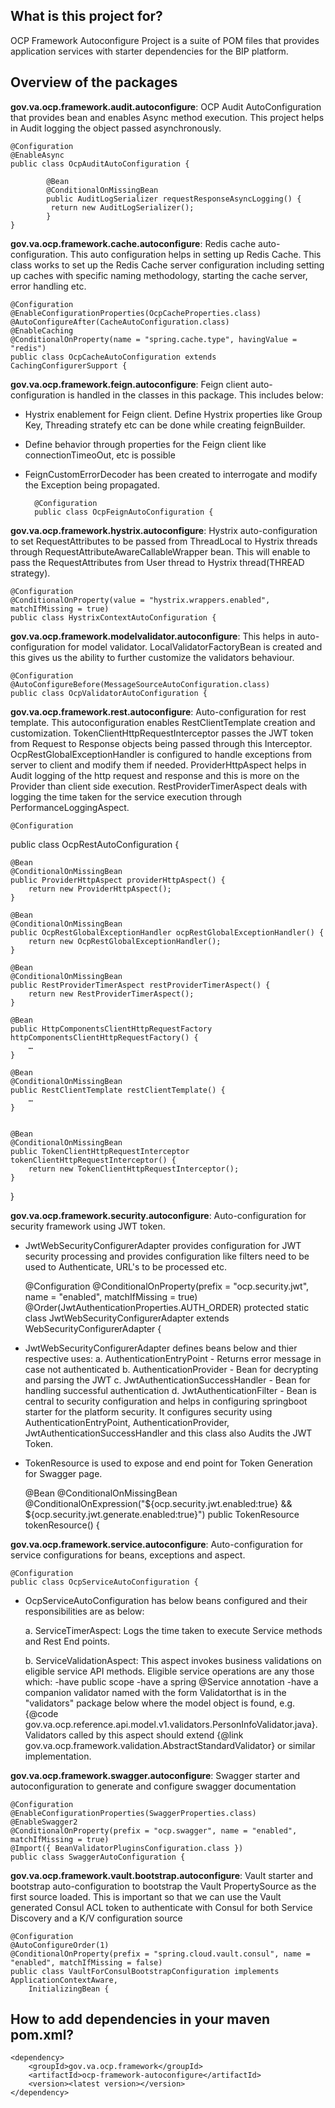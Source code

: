 ## What is this project for? ##

OCP Framework Autoconfigure Project is a suite of POM files that provides application services with starter dependencies for the BIP platform. 

## Overview of the packages ##
**gov.va.ocp.framework.audit.autoconfigure**: OCP Audit AutoConfiguration that provides bean and enables Async method execution. This project helps in Audit logging the object passed asynchronously.

	@Configuration
	@EnableAsync
	public class OcpAuditAutoConfiguration {
	
    		@Bean
    		@ConditionalOnMissingBean
    		public AuditLogSerializer requestResponseAsyncLogging() {
       		 return new AuditLogSerializer();
    		}
	}

**gov.va.ocp.framework.cache.autoconfigure**: Redis cache auto-configuration. This auto configuration helps in setting up Redis Cache. This class works to set up the Redis Cache server configuration including setting up caches with specific naming methodology, starting the cache server, error handling etc.

	@Configuration
	@EnableConfigurationProperties(OcpCacheProperties.class)
	@AutoConfigureAfter(CacheAutoConfiguration.class)
	@EnableCaching
	@ConditionalOnProperty(name = "spring.cache.type", havingValue = "redis")
	public class OcpCacheAutoConfiguration extends CachingConfigurerSupport {

**gov.va.ocp.framework.feign.autoconfigure**: Feign client auto-configuration is handled in the classes in this package. This includes below:

- Hystrix enablement for Feign client. Define Hystrix properties like Group Key, Threading stratefy etc can be done while creating feignBuilder.
- Define behavior through properties for the Feign client like connectionTimeoOut, etc is possible
- FeignCustomErrorDecoder has been created to interrogate and modify the Exception being propagated. 

		@Configuration
		public class OcpFeignAutoConfiguration {

**gov.va.ocp.framework.hystrix.autoconfigure**: Hystrix auto-configuration to set RequestAttributes to be passed from ThreadLocal to Hystrix threads through RequestAttributeAwareCallableWrapper bean. This will enable to pass the RequestAttributes from User thread to Hystrix thread(THREAD strategy). 

	@Configuration
	@ConditionalOnProperty(value = "hystrix.wrappers.enabled", matchIfMissing = true)
	public class HystrixContextAutoConfiguration {

**gov.va.ocp.framework.modelvalidator.autoconfigure**: This helps in auto-configuration for model validator. LocalValidatorFactoryBean is created and this gives us the ability to further customize the validators behaviour.

	@Configuration
	@AutoConfigureBefore(MessageSourceAutoConfiguration.class)
	public class OcpValidatorAutoConfiguration {

**gov.va.ocp.framework.rest.autoconfigure**: Auto-configuration for rest template. This autoconfiguration enables RestClientTemplate creation and customization. TokenClientHttpRequestInterceptor passes the JWT token from Request to Response objects being passed through this Interceptor. OcpRestGlobalExceptionHandler is configured to handle exceptions from server to client and modify them if needed. ProviderHttpAspect helps in Audit logging of the http request and response and this is more on the Provider than client side execution. RestProviderTimerAspect deals with logging the time taken for the service execution through PerformanceLoggingAspect.

	@Configuration
public class OcpRestAutoConfiguration {

	@Bean
	@ConditionalOnMissingBean
	public ProviderHttpAspect providerHttpAspect() {
		return new ProviderHttpAspect();
	}

	@Bean
	@ConditionalOnMissingBean
	public OcpRestGlobalExceptionHandler ocpRestGlobalExceptionHandler() {
		return new OcpRestGlobalExceptionHandler();
	}

	@Bean
	@ConditionalOnMissingBean
	public RestProviderTimerAspect restProviderTimerAspect() {
		return new RestProviderTimerAspect();
	}

	@Bean
	public HttpComponentsClientHttpRequestFactory httpComponentsClientHttpRequestFactory() {
		…	
	}

	@Bean
	@ConditionalOnMissingBean
	public RestClientTemplate restClientTemplate() {
		…
	}


	@Bean
	@ConditionalOnMissingBean
	public TokenClientHttpRequestInterceptor tokenClientHttpRequestInterceptor() {
		return new TokenClientHttpRequestInterceptor();
	}

}

**gov.va.ocp.framework.security.autoconfigure**: Auto-configuration for security framework using JWT token.
 
- JwtWebSecurityConfigurerAdapter provides configuration for JWT security processing and provides configuration like filters need
to be used to Authenticate, URL's to be processed etc.

	@Configuration
	@ConditionalOnProperty(prefix = "ocp.security.jwt", name = "enabled", matchIfMissing = true)
	@Order(JwtAuthenticationProperties.AUTH_ORDER)
	protected static class JwtWebSecurityConfigurerAdapter
			extends WebSecurityConfigurerAdapter {
- JwtWebSecurityConfigurerAdapter defines beans below and thier respective uses:
   a. AuthenticationEntryPoint - Returns error message in case not authenticated
   b. AuthenticationProvider - Bean for decrypting and parsing the JWT
   c. JwtAuthenticationSuccessHandler - Bean for handling successful authentication
   d. JwtAuthenticationFilter - Bean is central to security configuration and helps in configuring springboot starter for the platform security. It configures security using AuthenticationEntryPoint, AuthenticationProvider, JwtAuthenticationSuccessHandler and this class also Audits the JWT Token. 

- TokenResource is used to expose and end point for Token Generation for Swagger page.

	@Bean
	@ConditionalOnMissingBean
	@ConditionalOnExpression("${ocp.security.jwt.enabled:true} && ${ocp.security.jwt.generate.enabled:true}")
	public TokenResource tokenResource() {

**gov.va.ocp.framework.service.autoconfigure**: Auto-configuration for service configurations for beans, exceptions and aspect. 

	@Configuration
	public class OcpServiceAutoConfiguration {
	
- OcpServiceAutoConfiguration has below beans configured and their responsibilities are as below:

  a. ServiceTimerAspect: Logs the time taken to execute Service methods and Rest End points.
  
  b. ServiceValidationAspect: This aspect invokes business validations on eligible service API methods.
	 Eligible service operations are any those which:
 	-have public scope
 	-have a spring @Service annotation
 	-have a companion validator named with the form <ClassName>Validatorthat is in the "validators" package below
  	where the model object is found,
  	e.g. {@code gov.va.ocp.reference.api.model.v1.validators.PersonInfoValidator.java}.
  	Validators called by this aspect should extend {@link gov.va.ocp.framework.validation.AbstractStandardValidator} or
  	similar implementation.

**gov.va.ocp.framework.swagger.autoconfigure**: Swagger starter and autoconfiguration to generate and configure swagger documentation

	@Configuration
	@EnableConfigurationProperties(SwaggerProperties.class)
	@EnableSwagger2
	@ConditionalOnProperty(prefix = "ocp.swagger", name = "enabled", matchIfMissing = true)
	@Import({ BeanValidatorPluginsConfiguration.class })
	public class SwaggerAutoConfiguration {

**gov.va.ocp.framework.vault.bootstrap.autoconfigure**: Vault starter and bootstrap auto-configuration to bootstrap the Vault PropertySource as the first source loaded. This is important so that we can use the Vault generated Consul ACL token to authenticate with Consul for both Service Discovery and a K/V configuration source

	@Configuration
	@AutoConfigureOrder(1)
	@ConditionalOnProperty(prefix = "spring.cloud.vault.consul", name = "enabled", matchIfMissing = false)
	public class VaultForConsulBootstrapConfiguration implements ApplicationContextAware,
		InitializingBean {
     
## How to add dependencies in your maven pom.xml? ##
    <dependency>
        <groupId>gov.va.ocp.framework</groupId>
        <artifactId>ocp-framework-autoconfigure</artifactId>
        <version><latest version></version>
    </dependency>


